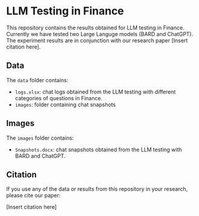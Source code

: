 # LLM Testing in Finance

This repository contains the results obtained for LLM testing in Finance. Currently we have tested two Large Languge models (BARD and ChatGPT). The experiment results are in conjunction with our research paper [Insert citation here].

## Data

The `data` folder contains:
- `logs.xlsx`: chat logs obtained from the LLM testing with different categories of questions in Finance.
- `images`: folder containing chat snapshots

## Images

The `images` folder contains:
- `Snapshots.docx`: chat snapshots obtained from the LLM testing with BARD and ChatGPT.

## Citation

If you use any of the data or results from this repository in your research, please cite our paper:

[Insert citation here]

